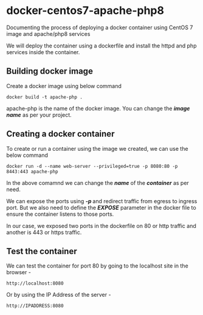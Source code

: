 # docker-centos7-apache-php8
Documenting the process of deploying a docker container using CentOS 7 image and apache/php8 services

We will deploy the container using a dockerfile and install the httpd and php services inside the container. 

## Building docker image
Create a docker image using below command 
```
docker build -t apache-php .
```
apache-php is the name of the docker image. You can change the <i><b>image name</i></b> as per your project. 

## Creating a docker container
To create or run a container using the image we created, we can use the below command
```
docker run -d --name web-server --privileged=true -p 8080:80 -p 8443:443 apache-php
```
In the above comamnd we can change the <b><i>name</i></b> of the <b><i>container</i></b> as per need. 

We can expose the ports using <i><b> -p </i></b> and redirect traffic from egress to ingress port. But we also need to define the <i><b>EXPOSE</i></b> parameter in the docker file to ensure the container listens to those ports. 

In our case, we exposed two ports in the dockerfile on 80 or http traffic and another is 443 or https traffic. 

## Test the container
We can test the container for port 80 by going to the localhost site in the browser -
```
http://localhost:8080
```
Or by using the IP Address of the server - 
```
http://IPADDRESS:8080
```
